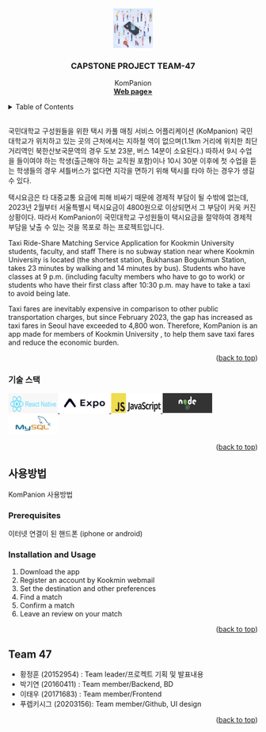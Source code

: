 <!-- Improved compatibility of back to top link: See: https://github.com/othneildrew/Best-README-Template/pull/73 -->
<a name="readme-top"></a>
<!--
*** Thanks for checking out the Best-README-Template. If you have a suggestion
*** that would make this better, please fork the repo and create a pull request
*** or simply open an issue with the tag "enhancement".
*** Don't forget to give the project a star!
*** Thanks again! Now go create something AMAZING! :D
-->



<!-- PROJECT SHIELDS -->
<!--
*** I'm using markdown "reference style" links for readability.
*** Reference links are enclosed in brackets [ ] instead of parentheses ( ).
*** See the bottom of this document for the declaration of the reference variables
*** for contributors-url, forks-url, etc. This is an optional, concise syntax you may use.
*** https://www.markdownguide.org/basic-syntax/#reference-style-links
-->



<!-- PROJECT LOGO -->
<br />
<div align="center">
  <a href="https://github.com/kookmin-sw/capstone-2023-47">
    <img src="assets/img/header-bg.jpg" alt="Logo" width="80" height="80">
  </a>

<h3 align="center">CAPSTONE PROJECT TEAM-47 </h3>

  <p align="center">
    KomPanion
    <br />
    <a href="https://kookmin-sw.github.io/capstone-2023-47/"><strong>Web page»</strong></a>
    <br />
  </p>
</div>



<!-- TABLE OF CONTENTS -->
<details>
  <summary>Table of Contents</summary>
  <ol>
    <li>
      <a href="#프로젝트 소개">About The Project</a>
      <ul>
        <li><a href="#기술 스택">Built With</a></li>
      </ul>
    </li>
    <li>
      <a href="#사용 방법">Getting Started</a>
      <ul>
        <li><a href="#prerequisites">Prerequisites</a></li>
        <li><a href="#installation">Installation</a></li>
      </ul>
    </li>
    <li><a href="#팀 소개">Our Team</a></li>
  </ol>
</details>



<!-- ABOUT THE PROJECT -->
## 

   국민대학교 구성원들을 위한 택시 카풀 매칭 서비스 어플리케이션 (KoMpanion)
 국민대학교가 위치하고 있는 곳의 근처에서는 지하철 역이 없으며(1.1km 거리에 위치한 최단거리역인 북한산보국문역의 경우 도보 23분, 버스 14분이 소요된다.) 따하서 9시 수업을 들이여야 하는 학생(출근해야 하는 교직원 포함)이나 10시 30분 이후에 첫 수업을 듣는 학생들의 경우 셔틀버스가 없다면 지각을 면하기 위해 택시를 타야 하는 경우가 생길 수 있다.

   택시요금은 타 대중교통 요금에 피해 비싸기 때문에 경제적 부담이 될 수밖에 없는데, 2023년 2월부터 서울특별시 택시요금이 4800원으로 이상되면서 그 부담이 커욱 커진 상황이다.
  따라서 KomPanion이 국민대학교 구성원들이 택시요금을 절약하여 경제적 부담을 낮출 수 있는 것을 목포로 하는 프로젝트입니다.

   Taxi Ride-Share Matching Service Application for Kookmin University students, faculty, and staff
  There is no subway station near where Kookmin University is located (the shortest station, Bukhansan Bogukmun Station, takes 23 minutes by walking and 14 minutes by bus). Students who have classes at 9 p.m. (including faculty members who have to go to work) or students who have their first class after 10:30 p.m. may have to take a taxi to avoid being late.

   Taxi fares are inevitably expensive in comparison to other public transportation charges, but since February 2023, the gap has increased as taxi fares in Seoul have exceeded to 4,800 won. Therefore, KomPanion is an app made for members of Kookmin University , to help them save taxi fares and reduce the economic burden.
  
 

<p align="right">(<a href="#readme-top">back to top</a>)</p>



### 기술 스택

<div align="left">
  <a href="https://reactnative.dev/">
    <img src="assets/img/logos/react.png" alt="Logo" width="100" height="40">
  </a>

  <a href="https://expo.dev/">
    <img src="assets/img/logos/expo.png" alt="Logo" width="100" height="40">
  </a>

  <a href="https://www.javascript.com/">
    <img src="assets/img/logos/java.png" alt="Logo" width="100" height="40">
  </a>

  <a href="https://nodejs.org/en">
    <img src="assets/img/logos/node.png" alt="Logo" width="100" height="40">
  </a>

  <a href="https://www.mysql.com/">
    <img src="assets/img/logos/sql.png" alt="Logo" width="100" height="40">
  </a>

<p align="right">(<a href="#readme-top">back to top</a>)</p>



<!-- GETTING STARTED -->
## 사용방법
KomPanion 사용방법
### Prerequisites

이터넷 연결이 된 핸드폰 (iphone or android)

### Installation and Usage

1. Download the app
2. Register an account by Kookmin webmail
3. Set the destination and other preferences
4. Find a match
5. Confirm a match
6. Leave an review on your match

<p align="right">(<a href="#readme-top">back to top</a>)</p>


## Team 47
 - 황정훈 (20152954)   : Team leader/프로켁트 기획 및 발표내용
 - 박기연 (20160411)   : Team member/Backend, BD
 - 이태우 (20171683)   : Team member/Frontend
 - 푸렙키시그 (20203156): Team member/Github, UI design





<p align="right">(<a href="#readme-top">back to top</a>)</p>






